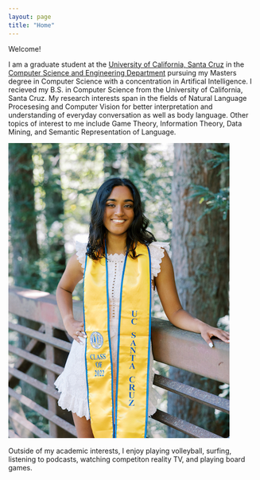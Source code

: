 ```yaml
---
layout: page
title: "Home"
---
```


Welcome!

I am a graduate student at the [University of California, Santa Cruz](https://www.ucsc.edu/) in the [Computer Science and Engineering Department](https://engineering.ucsc.edu/departments/computer-science-and-engineering) pursuing my Masters degree in Computer Science with a concentration in Artifical Intelligence. I recieved my B.S. in Computer Science from the University of California, Santa Cruz. My research interests span in the fields of Natural Language Procesesing and Computer Vision for better interpretation and understanding of everyday conversation as well as body language. Other topics of interest to me include Game Theory, Information Theory, Data Mining, and Semantic Representation of Language.



![img](/assets/gradphoto_smaller.jpg)
                                             
Outside of my academic interests, I enjoy playing volleyball, surfing, listening to podcasts, watching competiton reality TV, and playing board games.


